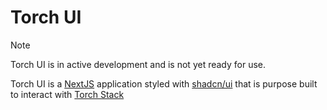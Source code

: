 # Torch UI

> [!NOTE]
> Torch UI is in active development and is not yet ready for use.

Torch UI is a [NextJS](https://nextjs.org) application styled with [shadcn/ui](https://ui.shadcn.com) that is purpose built to interact with [Torch Stack](https://github.com/theosis-ai/torch-stack)
